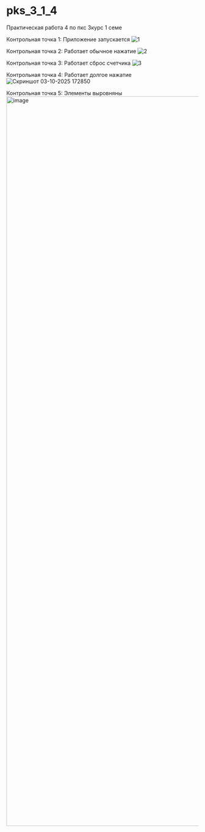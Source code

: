 # pks_3_1_4
Практическая работа 4 по пкс 3курс 1 семе

Контрольная точка 1: Приложение запускается
![1](https://github.com/user-attachments/assets/2a01f49c-3430-4602-8e4f-725a5dffb931)

Контрольная точка 2: Работает обычное нажатие
![2](https://github.com/user-attachments/assets/fe67e00d-43a6-4a56-8e34-ca97de4d7ba4)

Контрольная точка 3: Работает сброс счетчика
![3](https://github.com/user-attachments/assets/db046954-c184-4752-a207-e1a6a2d28e11)

Контрольная точка 4: Работает долгое нажатие
![Скриншот 03-10-2025 172850](https://github.com/user-attachments/assets/fa4d86fe-3c09-450d-b472-03fdf6f80d8c)

Контрольная точка 5: Элементы выровняны
<img width="2880" height="1914" alt="image" src="https://github.com/user-attachments/assets/d53b16a2-7d54-43a7-8f80-0483860e44df" />


